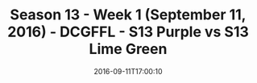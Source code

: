 ---
title: Season 13 - Week 1 (September 11, 2016) - DCGFFL - S13 Purple vs S13 Lime Green
teams-score:
- team: _teams/s13-purple.md
  score: 27
- team: _teams/s13-lime.md
  score: 26
mvp: M. Hofberg (Purple); M. Washington (Lime)
game-ball: M. Davis (Purple); N. Kasparek (Lime)
season: 13
week: 1
date: '2016-09-11T17:00:10'
pageid: season-13-week-1-september-11-2016-4825-vs-4818
---